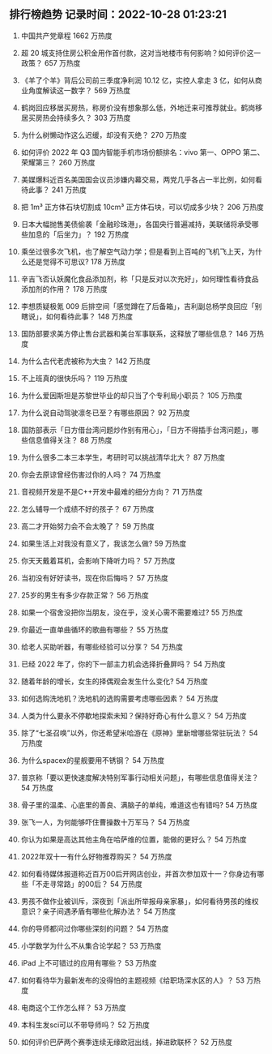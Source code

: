 
## 排行榜趋势 记录时间：2022-10-28 01:23:21
  
  1. 中国共产党章程 1662 万热度
    
  2. 超 20 城支持住房公积金用作首付款，这对当地楼市有何影响？如何评价这一政策？ 657 万热度
    
  3. 《羊了个羊》背后公司前三季度净利润 10.12 亿，实控人拿走 3 亿，如何从商业角度解读这一数字？ 569 万热度
    
  4. 鹤岗回应移居买房热，称房价没有想象那么低，外地迁来可推荐就业。鹤岗移居买房热会持续多久？ 303 万热度
    
  5. 为什么树懒动作这么迟缓，却没有灭绝？ 270 万热度
    
  6. 如何评价 2022 年 Q3 国内智能手机市场份额排名：vivo 第一、OPPO 第二、荣耀第三？ 260 万热度
    
  7. 美媒爆料近百名美国国会议员涉嫌内幕交易，两党几乎各占一半比例，如何看待此事？ 241 万热度
    
  8. 把 1m³ 正方体石块切割成 10cm³ 正方体石块，可以切成多少块？ 206 万热度
    
  9. 日本大幅抛售美债偷袭「金融珍珠港」，各国央行普遍减持，美联储将承受哪些加息的「后坐力」？ 192 万热度
    
  10. 乘坐过很多次飞机，也了解空气动力学；但是看到上百吨的飞机飞上天，为什么还是觉得不可思议? 178 万热度
    
  11. 辛吉飞否认妖魔化食品添加剂，称「只是反对以次充好」，如何理性看待食品添加剂的作用？ 178 万热度
    
  12. 李想质疑极氪 009 后排空间「感觉蹲在了后备箱」，吉利副总杨学良回应「别瞎说」，如何看待此事？ 148 万热度
    
  13. 国防部要求美方停止售台武器和美台军事联系，这释放了哪些信息？ 146 万热度
    
  14. 为什么古代老虎被称为大虫？ 142 万热度
    
  15. 不上班真的很快乐吗？ 119 万热度
    
  16. 为什么爱因斯坦是苏黎世毕业的却只当了个专利局小职员？ 105 万热度
    
  17. 为什么说自动驾驶凛冬已至？有哪些原因？ 92 万热度
    
  18. 国防部表示「日方借台湾问题炒作别有用心」，「日方不得插手台湾问题」，哪些信息值得关注？ 88 万热度
    
  19. 为什么很多二本三本学生，考研时可以挑战清华北大？ 87 万热度
    
  20. 你会去原谅曾经伤害过你的人吗？ 74 万热度
    
  21. 音视频开发是不是C++开发中最难的细分方向？ 71 万热度
    
  22. 怎么辅导一个成绩不好的孩子？ 67 万热度
    
  23. 高二才开始努力会不会太晚了？ 59 万热度
    
  24. 如果生活上对我没有意义了，我该怎么做? 59 万热度
    
  25. 你天天戴着耳机，会影响下降听力吗？ 57 万热度
    
  26. 当初没有好好读书，现在你后悔吗？ 57 万热度
    
  27. 25岁的男生有多少存款正常？ 56 万热度
    
  28. 如果一个宿舍没把你当朋友，没在乎，没关心需不需要难过? 55 万热度
    
  29. 你最近一直单曲循环的歌曲有哪些？ 55 万热度
    
  30. 给老人买助听器，有哪些经验可以分享？ 54 万热度
    
  31. 已经 2022 年了，你的下一部主力机会选择折叠屏吗？ 54 万热度
    
  32. 随着年龄的增长，女生的择偶观会发生什么变化? 54 万热度
    
  33. 如何选购洗地机？洗地机的选购需要考虑哪些因素？ 54 万热度
    
  34. 人类为什么要永不停歇地探索未知？保持好奇心有什么意义？ 54 万热度
    
  35. 除了“七圣召唤”以外，你还希望米哈游在《原神》里新增哪些常驻玩法？ 54 万热度
    
  36. 为什么spacex的星舰要用不锈钢？ 54 万热度
    
  37. 普京称「要以更快速度解决特别军事行动相关问题」，有哪些信息值得关注？ 54 万热度
    
  38. 骨子里的温柔、心底里的善良、满脑子的单纯，难道这也有错吗? 54 万热度
    
  39. 张飞一人，为何能够吓住曹操数十万军马？ 54 万热度
    
  40. 你认为如果是高达其他主角在哈萨维的位置，能做的更好么？ 54 万热度
    
  41. 2022年双十一有什么好物推荐购买？ 54 万热度
    
  42. 如何看待媒体报道称近百万00后开网店创业，并首次参加双十一？你身边有哪些「不走寻常路」的00后？ 54 万热度
    
  43. 男孩不做作业被训斥，深夜到「派出所举报母亲家暴」，如何看待男孩的维权意识？亲子间遇矛盾有哪些化解办法？ 54 万热度
    
  44. 你的导师都问过你哪些深刻的问题？ 54 万热度
    
  45. 小学数学为什么不从集合论学起？ 53 万热度
    
  46. iPad 上不可错过的应用有哪些？ 53 万热度
    
  47. 如何看待华为最新发布的没得怕的主题视频《给职场深水区的人》？ 53 万热度
    
  48. 电商这个工作怎么样？ 53 万热度
    
  49. 本科生发sci可以不带导师吗？ 52 万热度
    
  50. 如何评价巴萨两个赛季连续无缘欧冠出线，掉进欧联杯？ 52 万热度
    